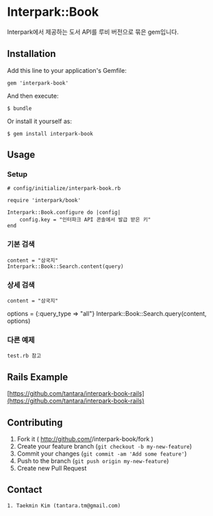 # Interpark::Book

Interpark에서 제공하는 도서 API를 루비 버전으로 묶은 gem입니다.

## Installation

Add this line to your application's Gemfile:

    gem 'interpark-book'

And then execute:

    $ bundle

Or install it yourself as:

    $ gem install interpark-book

## Usage

### Setup

	# config/initialize/interpark-book.rb
	
	require 'interpark/book'
	
	Interpark::Book.configure do |config|
		config.key = "인터파크 API 콘솔에서 발급 받은 키"
	end
	
### 기본 검색

	content = "삼국지"
	Interpark::Book::Search.content(query)
	
### 상세 검색
	content = "삼국지"
  options = {:query_type => "all"}
	Interpark::Book::Search.query(content, options)
	
### 다른 예제
	test.rb 참고
	
## Rails Example

[https://github.com/tantara/interpark-book-rails](https://github.com/tantara/interpark-book-rails)
	
	
## Contributing

1. Fork it ( http://github.com/<my-github-username>/interpark-book/fork )
2. Create your feature branch (`git checkout -b my-new-feature`)
3. Commit your changes (`git commit -am 'Add some feature'`)
4. Push to the branch (`git push origin my-new-feature`)
5. Create new Pull Request


## Contact

	1. Taekmin Kim (tantara.tm@gmail.com)
